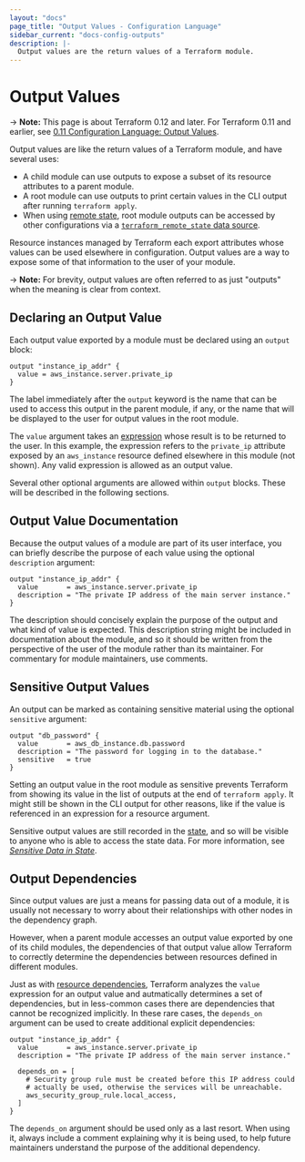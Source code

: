 ```yaml
---
layout: "docs"
page_title: "Output Values - Configuration Language"
sidebar_current: "docs-config-outputs"
description: |-
  Output values are the return values of a Terraform module.
---
```


# Output Values

-> **Note:** This page is about Terraform 0.12 and later. For Terraform 0.11 and
earlier, see
[0.11 Configuration Language: Output Values](../configuration-0-11/outputs.html).

Output values are like the return values of a Terraform module, and have several
uses:

- A child module can use outputs to expose a subset of its resource attributes
  to a parent module.
- A root module can use outputs to print certain values in the CLI output after
  running `terraform apply`.
- When using [remote state](/docs/state/remote.html), root module outputs can be
  accessed by other configurations via a
  [`terraform_remote_state` data source](/docs/providers/terraform/d/remote_state.html).

Resource instances managed by Terraform each export attributes whose values
can be used elsewhere in configuration. Output values are a way to expose some
of that information to the user of your module.

-> **Note:** For brevity, output values are often referred to as just "outputs"
when the meaning is clear from context.

## Declaring an Output Value

Each output value exported by a module must be declared using an `output`
block:

```hcl
output "instance_ip_addr" {
  value = aws_instance.server.private_ip
}
```

The label immediately after the `output` keyword is the name that can be used
to access this output in the parent module, if any, or the name that will be
displayed to the user for output values in the root module.

The `value` argument takes an [expression](./expressions.html)
whose result is to be returned to the user. In this example, the expression
refers to the `private_ip` attribute exposed by an `aws_instance` resource
defined elsewhere in this module (not shown). Any valid expression is allowed
as an output value.

Several other optional arguments are allowed within `output` blocks. These
will be described in the following sections.

## Output Value Documentation

Because the output values of a module are part of its user interface, you can
briefly describe the purpose of each value using the optional `description`
argument:

```hcl
output "instance_ip_addr" {
  value       = aws_instance.server.private_ip
  description = "The private IP address of the main server instance."
}
```

The description should concisely explain the
purpose of the output and what kind of value is expected. This description
string might be included in documentation about the module, and so it should be
written from the perspective of the user of the module rather than its
maintainer. For commentary for module maintainers, use comments.

## Sensitive Output Values

An output can be marked as containing sensitive material using the optional
`sensitive` argument:

```hcl
output "db_password" {
  value       = aws_db_instance.db.password
  description = "The password for logging in to the database."
  sensitive   = true
}
```

Setting an output value in the root module as sensitive prevents Terraform
from showing its value in the list of outputs at the end of `terraform apply`.
It might still be shown in the CLI output for other reasons, like if the
value is referenced in an expression for a resource argument.

Sensitive output values are still recorded in the
[state](/docs/state/index.html), and so will be visible to anyone who is able
to access the state data. For more information, see
[_Sensitive Data in State_](/docs/state/sensitive-data.html).

## Output Dependencies

Since output values are just a means for passing data out of a module, it is
usually not necessary to worry about their relationships with other nodes in
the dependency graph.

However, when a parent module accesses an output value exported by one of its
child modules, the dependencies of that output value allow Terraform to
correctly determine the dependencies between resources defined in different
modules.

Just as with
[resource dependencies](./resources.html#resource-dependencies),
Terraform analyzes the `value` expression for an output value and autmatically
determines a set of dependencies, but in less-common cases there are
dependencies that cannot be recognized implicitly. In these rare cases, the
`depends_on` argument can be used to create additional explicit dependencies:

```hcl
output "instance_ip_addr" {
  value       = aws_instance.server.private_ip
  description = "The private IP address of the main server instance."

  depends_on = [
    # Security group rule must be created before this IP address could
    # actually be used, otherwise the services will be unreachable.
    aws_security_group_rule.local_access,
  ]
}
```

The `depends_on` argument should be used only as a last resort. When using it,
always include a comment explaining why it is being used, to help future
maintainers understand the purpose of the additional dependency.
